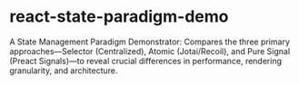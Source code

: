 # react-state-paradigm-demo

A State Management Paradigm Demonstrator: Compares the three primary approaches—Selector (Centralized), Atomic (Jotai/Recoil), and Pure Signal (Preact Signals)—to reveal crucial differences in performance, rendering granularity, and architecture.
